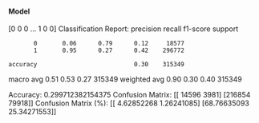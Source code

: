 #### Model
[0 0 0 ... 1 0 0]
Classification Report:
              precision    recall  f1-score   support

           0       0.06      0.79      0.12     18577
           1       0.95      0.27      0.42    296772

    accuracy                           0.30    315349
   macro avg       0.51      0.53      0.27    315349
weighted avg       0.90      0.30      0.40    315349

Accuracy: 0.299712382154375
Confusion Matrix:
[[ 14596   3981]
 [216854  79918]]
Confusion Matrix (%):
[[ 4.62852268  1.26241085]
 [68.76635093 25.34271553]]
